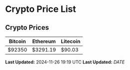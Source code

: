 # Crypto Price List

## Crypto Prices
| Bitcoin | Ethereum | Litecoin |
| ------- | -------- | -------- |
| $92350 | $3291.19 | $90.03 |
**Last Updated:** 2024-11-26 19:19 UTC
**Last Updated:** $DATE$
